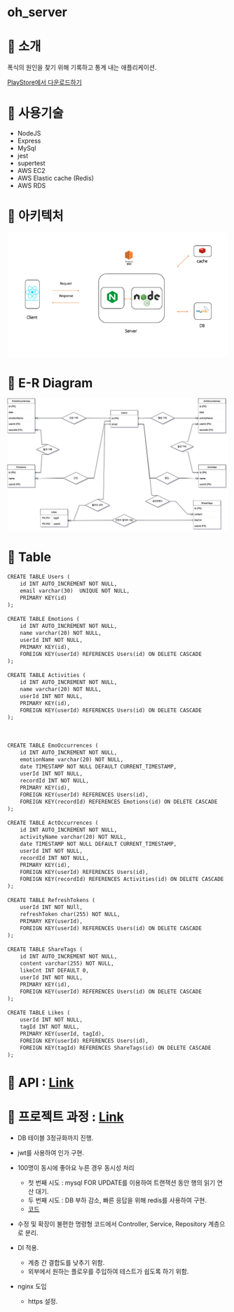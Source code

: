 # oh_server

# 📌 소개

폭식의 원인을 찾기 위해 기록하고 통계 내는 애플리케이션.

[PlayStore에서 다운로드하기](https://play.google.com/store/apps/details?id=com.oh)

# 📌 사용기술

- NodeJS
- Express
- MySql
- jest
- supertest
- AWS EC2
- AWS Elastic cache (Redis)
- AWS RDS

# 📌 아키텍처

![아키텍처](./%EC%95%84%ED%82%A4%ED%85%8D%EC%B2%98.png)

# 📌 E-R Diagram

![E-R Diagram](https://github.com/MyNameIsTaeYeong/oh_server/blob/main/ERdiagram.png)

# 📌 Table

```
CREATE TABLE Users (
    id INT AUTO_INCREMENT NOT NULL,
    email varchar(30)  UNIQUE NOT NULL,
    PRIMARY KEY(id)
);

CREATE TABLE Emotions (
    id INT AUTO_INCREMENT NOT NULL,
    name varchar(20) NOT NULL,
    userId INT NOT NULL,
    PRIMARY KEY(id),
    FOREIGN KEY(userId) REFERENCES Users(id) ON DELETE CASCADE
);

CREATE TABLE Activities (
    id INT AUTO_INCREMENT NOT NULL,
    name varchar(20) NOT NULL,
    userId INT NOT NULL,
    PRIMARY KEY(id),
    FOREIGN KEY(userId) REFERENCES Users(id) ON DELETE CASCADE
);



CREATE TABLE EmoOccurrences (
    id INT AUTO_INCREMENT NOT NULL,
    emotionName varchar(20) NOT NULL,
    date TIMESTAMP NOT NULL DEFAULT CURRENT_TIMESTAMP,
    userId INT NOT NULL,
    recordId INT NOT NULL,
    PRIMARY KEY(id),
    FOREIGN KEY(userId) REFERENCES Users(id),
    FOREIGN KEY(recordId) REFERENCES Emotions(id) ON DELETE CASCADE
);

CREATE TABLE ActOccurrences (
    id INT AUTO_INCREMENT NOT NULL,
    activityName varchar(20) NOT NULL,
    date TIMESTAMP NOT NULL DEFAULT CURRENT_TIMESTAMP,
    userId INT NOT NULL,
    recordId INT NOT NULL,
    PRIMARY KEY(id),
    FOREIGN KEY(userId) REFERENCES Users(id),
    FOREIGN KEY(recordId) REFERENCES Activities(id) ON DELETE CASCADE
);

CREATE TABLE RefreshTokens (
    userId INT NOT NUll,
    refreshToken char(255) NOT NULL,
    PRIMARY KEY(userId),
    FOREIGN KEY(userId) REFERENCES Users(id) ON DELETE CASCADE
);

CREATE TABLE ShareTags (
	id INT AUTO_INCREMENT NOT NULL,
    content varchar(255) NOT NULL,
    likeCnt INT DEFAULT 0,
    userId INT NOT NULL,
    PRIMARY KEY(id),
    FOREIGN KEY(userId) REFERENCES Users(id) ON DELETE CASCADE
);

CREATE TABLE Likes (
	userId INT NOT NULL,
	tagId INT NOT NULL,
    PRIMARY KEY(userId, tagId),
	FOREIGN KEY(userId) REFERENCES Users(id),
    FOREIGN KEY(tagId) REFERENCES ShareTags(id) ON DELETE CASCADE
);
```

# 📌 API : [Link](https://documenter.getpostman.com/view/5013120/UyrGAtod)

# 📌 프로젝트 과정 : [Link](https://velog.io/@imtaebari/series/%ED%94%84%EB%A1%9C%EC%A0%9D%ED%8A%B8)

- DB 테이블 3정규화까지 진행.
- jwt를 사용하여 인가 구현.
- 100명이 동시에 좋아요 누른 경우 동시성 처리

  - 첫 번째 시도 : mysql FOR UPDATE를 이용하여 트랜잭션 동안 행의 읽기 연산 대기.
  - 두 번째 시도 : DB 부하 감소, 빠른 응답을 위해 redis를 사용하여 구현.
  - [코드](https://github.com/MyNameIsTaeYeong/oh_server/blob/main/services/ShareTagService.js#L47)

- 수정 및 확장이 불편한 명령형 코드에서 Controller, Service, Repository 계층으로 분리.
- DI 적용.

  - 계층 간 결합도를 낮추기 위함.
  - 외부에서 원하는 플로우를 주입하여 테스트가 쉽도록 하기 위함.

- nginx 도입
  - https 설정.

